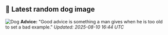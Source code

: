 ## 🐶 Latest random dog image
![Dog](https://images.dog.ceo/breeds/havanese/00100trPORTRAIT_00100_BURST20191103202017556_COVER.jpg)
**Advice:** "Good advice is something a man gives when he is too old to set a bad example."
*Updated: 2025-08-10 16:44 UTC*
